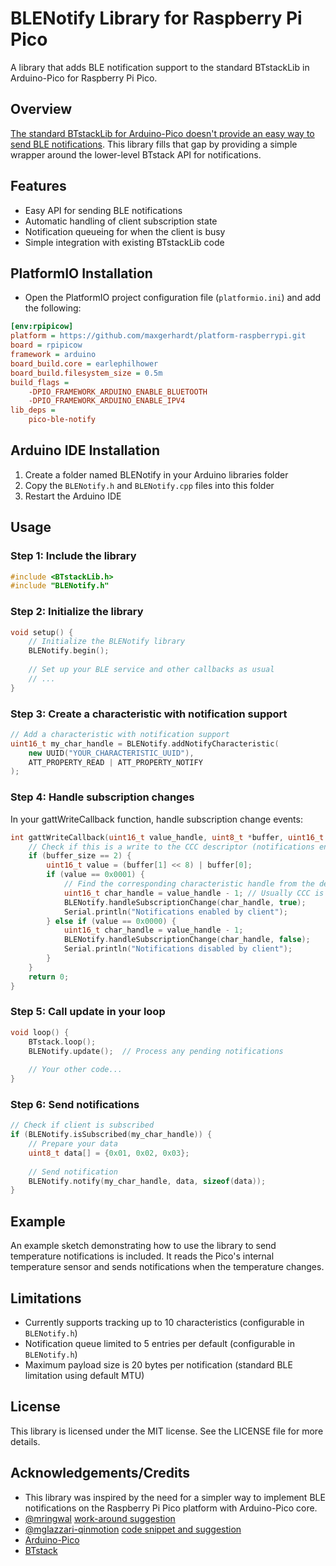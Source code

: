# BLENotify Library for Raspberry Pi Pico
A library that adds BLE notification support to the standard BTstackLib in Arduino-Pico for Raspberry Pi Pico.

## Overview
[The standard BTstackLib for Arduino-Pico doesn't provide an easy way to send BLE notifications](https://github.com/bluekitchen/btstack/issues/551#issuecomment-1827805004). This library fills that gap by providing a simple wrapper around the lower-level BTstack API for notifications.

## Features
- Easy API for sending BLE notifications
- Automatic handling of client subscription state
- Notification queueing for when the client is busy
- Simple integration with existing BTstackLib code

## PlatformIO Installation
- Open the PlatformIO project configuration file (`platformio.ini`) and add the following:
```ini
[env:rpipicow]
platform = https://github.com/maxgerhardt/platform-raspberrypi.git
board = rpipicow
framework = arduino
board_build.core = earlephilhower
board_build.filesystem_size = 0.5m
build_flags = 
    -DPIO_FRAMEWORK_ARDUINO_ENABLE_BLUETOOTH
    -DPIO_FRAMEWORK_ARDUINO_ENABLE_IPV4
lib_deps =
    pico-ble-notify
```

## Arduino IDE Installation
1. Create a folder named BLENotify in your Arduino libraries folder
2. Copy the `BLENotify.h` and `BLENotify.cpp` files into this folder
3. Restart the Arduino IDE

## Usage

### Step 1: Include the library
```cpp
#include <BTstackLib.h>
#include "BLENotify.h"
```

### Step 2: Initialize the library
```cpp
void setup() {
    // Initialize the BLENotify library
    BLENotify.begin();
    
    // Set up your BLE service and other callbacks as usual
    // ...
}
```
### Step 3: Create a characteristic with notification support
```cpp
// Add a characteristic with notification support
uint16_t my_char_handle = BLENotify.addNotifyCharacteristic(
    new UUID("YOUR_CHARACTERISTIC_UUID"),
    ATT_PROPERTY_READ | ATT_PROPERTY_NOTIFY
);
```
### Step 4: Handle subscription changes
In your gattWriteCallback function, handle subscription change events:
```cpp
int gattWriteCallback(uint16_t value_handle, uint8_t *buffer, uint16_t buffer_size) {
    // Check if this is a write to the CCC descriptor (notifications enable/disable)
    if (buffer_size == 2) {
        uint16_t value = (buffer[1] << 8) | buffer[0];
        if (value == 0x0001) {
            // Find the corresponding characteristic handle from the descriptor handle
            uint16_t char_handle = value_handle - 1; // Usually CCC is right after the characteristic
            BLENotify.handleSubscriptionChange(char_handle, true);
            Serial.println("Notifications enabled by client");
        } else if (value == 0x0000) {
            uint16_t char_handle = value_handle - 1;
            BLENotify.handleSubscriptionChange(char_handle, false);
            Serial.println("Notifications disabled by client");
        }
    }
    return 0;
}
```
### Step 5: Call update in your loop
```cpp
void loop() {
    BTstack.loop();
    BLENotify.update();  // Process any pending notifications
    
    // Your other code...
}
```
### Step 6: Send notifications
```cpp
// Check if client is subscribed
if (BLENotify.isSubscribed(my_char_handle)) {
    // Prepare your data
    uint8_t data[] = {0x01, 0x02, 0x03};
    
    // Send notification
    BLENotify.notify(my_char_handle, data, sizeof(data));
}
```

## Example
An example sketch demonstrating how to use the library to send temperature notifications is included. It reads the Pico's internal temperature sensor and sends notifications when the temperature changes.

## Limitations
- Currently supports tracking up to 10 characteristics (configurable in `BLENotify.h`)
- Notification queue limited to 5 entries per default (configurable in `BLENotify.h`)
- Maximum payload size is 20 bytes per notification (standard BLE limitation using default MTU)

## License
This library is licensed under the MIT license. See the LICENSE file for more details.

## Acknowledgements/Credits
- This library was inspired by the need for a simpler way to implement BLE notifications on the Raspberry Pi Pico platform with Arduino-Pico core.
- [@mringwal](https://github.com/mringwal) [work-around suggestion](https://github.com/bluekitchen/btstack/issues/551#issuecomment-1827805004)
- [@mglazzari-qinmotion](https://github.com/mglazzari-qinmotion) [code snippet and suggestion](https://github.com/bluekitchen/btstack/issues/551#issuecomment-2257178367)
- [Arduino-Pico](https://github.com/earlephilhower/arduino-pico)
- [BTstack](https://github.com/bluekitchen/btstack)